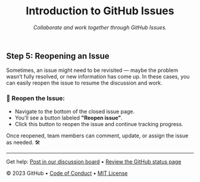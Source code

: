 <header>

<!--
  <<< Author notes: Course header >>>
  Include a 1280×640 image, course title in sentence case, and a concise description in emphasis.
  In your repository settings: enable template repository, add your 1280×640 social image, auto delete head branches.
  Add your open source license, GitHub uses MIT license.
-->

# Introduction to GitHub Issues

_Collaborate and work together through GitHub Issues._

</header>

## Step 5: Reopening an Issue

Sometimes, an issue might need to be revisited — maybe the problem wasn’t fully resolved, or new information has come up. In these cases, you can easily reopen the issue to resume the discussion and work.

### :repeat: Reopen the Issue:

- Navigate to the bottom of the closed issue page.
- You’ll see a button labeled **"Reopen issue"**.
- Click this button to reopen the issue and continue tracking progress.

Once reopened, team members can comment, update, or assign the issue as needed. :hammer_and_wrench:

<footer>

<!--
  <<< Author notes: Footer >>>
  Add a link to get support, GitHub status page, code of conduct, license link.
-->

---

Get help: [Post in our discussion board](https://github.com/orgs/skills/discussions/categories/review-pull-requests) &bull; [Review the GitHub status page](https://www.githubstatus.com/)


&copy; 2023 GitHub &bull; [Code of Conduct](https://www.contributor-covenant.org/version/2/1/code_of_conduct/code_of_conduct.md) &bull; [MIT License](https://gh.io/mit)

</footer>
